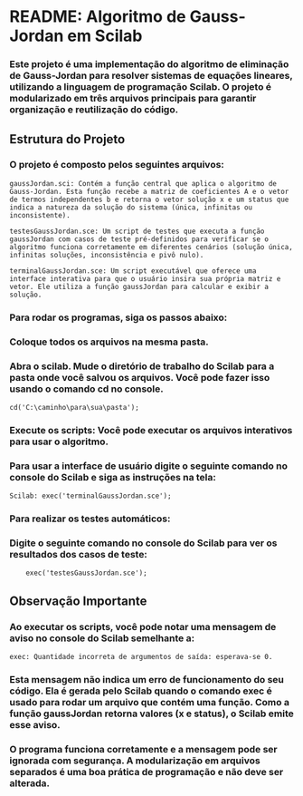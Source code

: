 # README: Algoritmo de Gauss-Jordan em Scilab

### Este projeto é uma implementação do algoritmo de eliminação de Gauss-Jordan para resolver sistemas de equações lineares, utilizando a linguagem de programação Scilab. O projeto é modularizado em três arquivos principais para garantir organização e reutilização do código.

## Estrutura do Projeto

### O projeto é composto pelos seguintes arquivos:

    gaussJordan.sci: Contém a função central que aplica o algoritmo de Gauss-Jordan. Esta função recebe a matriz de coeficientes A e o vetor de termos independentes b e retorna o vetor solução x e um status que indica a natureza da solução do sistema (única, infinitas ou inconsistente).

    testesGaussJordan.sce: Um script de testes que executa a função gaussJordan com casos de teste pré-definidos para verificar se o algoritmo funciona corretamente em diferentes cenários (solução única, infinitas soluções, inconsistência e pivô nulo).

    terminalGaussJordan.sce: Um script executável que oferece uma interface interativa para que o usuário insira sua própria matriz e vetor. Ele utiliza a função gaussJordan para calcular e exibir a solução.

### Para rodar os programas, siga os passos abaixo:
  ### Coloque todos os arquivos na mesma pasta.
  ### Abra o scilab. Mude o diretório de trabalho do Scilab para a pasta onde você salvou os arquivos. Você pode fazer isso usando o comando cd no console.
    cd('C:\caminho\para\sua\pasta');

  ### Execute os scripts: Você pode executar os arquivos interativos para usar o algoritmo.
  ### Para usar a interface de usuário digite o seguinte comando no console do Scilab e siga as instruções na tela:
    Scilab: exec('terminalGaussJordan.sce');

  ### Para realizar os testes automáticos:
  ### Digite o seguinte comando no console do Scilab para ver os resultados dos casos de teste:
        exec('testesGaussJordan.sce');

## Observação Importante
### Ao executar os scripts, você pode notar uma mensagem de aviso no console do Scilab semelhante a:
    exec: Quantidade incorreta de argumentos de saída: esperava-se 0.

### Esta mensagem não indica um erro de funcionamento do seu código. Ela é gerada pelo Scilab quando o comando exec é usado para rodar um arquivo que contém uma função. Como a função gaussJordan retorna valores (x e status), o Scilab emite esse aviso.

### O programa funciona corretamente e a mensagem pode ser ignorada com segurança. A modularização em arquivos separados é uma boa prática de programação e não deve ser alterada.
